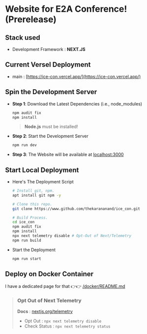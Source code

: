 # Website for E2A Conference! (Prerelease)

## Stack used

- Development Framework : **NEXT.JS**

## Current Versel Deployment

- main : [https://ice-con.vercel.app/](https://ice-con.vercel.app/)

## Spin the Development Server 

- **Step 1**: Download the Latest Dependencies (i.e., node_modules)

    ``` bash
    npm audit fix
    npm install
    ```
    > **Node.js** must be installed!

- **Step 2**: Start the Development Server 

    ``` bash
    npm run dev
    ```

- **Step 3**: The Website will be available at [localhost:3000](http://localhost:3000) 


## Start Local Deployment

- Here's The Deployment Script

    ``` bash
    # Install git, npm.
    apt install git npm -y

    # Clone this repo.
    git clone https://www.github.com/thekarananand/ice_con.git

    # Build Process.
    cd ice_con
    npm audit fix
    npm install 
    npx next telemetry disable # Opt-Out of Next/Telemetry
    npm run build
    ```

- Start the Deployment
    ``` bash
    npm run start
    ```

## Deploy on Docker Container

I have a dedicated page for that 👉👉 [/docker/README.md](https://github.com/thekarananand/ice_con/tree/main/docker)

> ### Opt Out of Next Telemetry
> **Docs** : [nextjs.org/telemetry](https://nextjs.org/telemetry)
> - Opt Out : ``npx next telemetry disable``
> - Check Status : ``npx next telemetry status``
